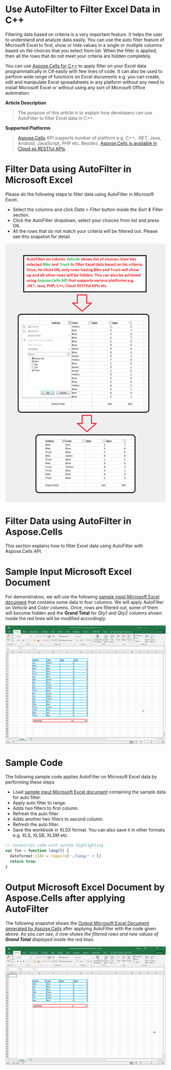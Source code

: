 # Use AutoFilter to Filter Excel Data in C++

Filtering data based on criteria is a very important feature. It helps the user to understand and analyze data easily. You can use the auto filter feature of Microsoft Excel to find, show or hide values in a single or multiple columns based on the choices that you select from list. When the filter is applied, then all the rows that do not meet your criteria are hidden completely.

You can use [Aspose.Cells for C++](https://products.aspose.com/cells/cpp) to apply filter on your Excel data programmatically in C# easily with few lines of code. It can also be used to perform wide range of functions on Excel documents e.g. you can create, edit and manipulate Excel spreadsheets in any platform without any need to install Microsoft Excel or without using any sort of Microsoft Office automation.

**Article Description**

>The purpose of this article is to explain how developers can use AutoFilter to filter Excel data in C++.

**Supported Platforms**

>[Aspose.Cells](https://products.aspose.com/cells/) API supports number of platform e.g. C++, .NET, Java, Android, JavaScript, PHP etc. Besides, [Aspose.Cells is available in Cloud as RESTful APIs](https://products.aspose.cloud/cells).

# Filter Data using AutoFilter in Microsoft Excel

Please do the following steps to filter data using AutoFilter in Microsoft Excel.

* Select the columns and click _Data > Filter_ button inside the _Sort & Filter_ section.
* Click the AutoFilter dropdown, select your choices from list and press OK.
* All the rows that do not match your criteria will be filtered out. Please see this snapshot for detail.

![Apply AutoFilter in Microsoft Excel which can also be done with Aspose.Cells API programmatically.](https://raw.githubusercontent.com/AsposeCells/AsposeCells-Screenshots-and-Sample-Files/master/Use%20AutoFilter%20to%20Filter%20Excel%20Data/Apply-AutoFilter-Microsoft-Excel-Aspose.Cells-API.png "Apply AutoFilter in Microsoft Excel which can also be done with Aspose.Cells API programmatically.")

# Filter Data using AutoFilter in Aspose.Cells

This section explains how to filter Excel data using AutoFilter with Aspose.Cells API.

# Sample Input Microsoft Excel Document

For demonstration, we will use the following [sample input Microsoft Excel document](https://github.com/AsposeCells/AsposeCells-Screenshots-and-Sample-Files/blob/master/Use%20AutoFilter%20to%20Filter%20Excel%20Data/sampleUseAutoFilterToFilterExcelData.xlsx) that contains some data in four columns. We will apply AutoFilter on _Vehicle_ and _Color_ columns. Once, rows are filtered out, some of them will become hidden and the **Grand Total** for _Qty1_ and _Qty2_ columns shown inside the red lines will be modified accordingly.

![Sample Input Microsoft Excel Document containing Data for applying AutoFilter using Aspose.Cells API.](https://raw.githubusercontent.com/AsposeCells/AsposeCells-Screenshots-and-Sample-Files/master/Use%20AutoFilter%20to%20Filter%20Excel%20Data/Sample-Microsoft-Excel-Apply-AutoFilter-Aspose.Cells-API.png "Sample Input Microsoft Excel Document containing Data for applying AutoFilter using Aspose.Cells API.")

# Sample Code

The following sample code applies AutoFilter on Microsoft Excel data by performing these steps

* Load [sample input Microsoft Excel document](https://github.com/AsposeCells/AsposeCells-Screenshots-and-Sample-Files/blob/master/Use%20AutoFilter%20to%20Filter%20Excel%20Data/sampleUseAutoFilterToFilterExcelData.xlsx) containing the sample data for auto filter.
* Apply auto filter to range.
* Adds two filters to first column.
* Refresh the auto filter.
* Adds another two filters to second column.
* Refresh the auto filter.
* Save the workbook in XLSX format. You can also save it in other formats e.g. XLS, XLSB, XLSM etc.

```js
// Javascript code with syntax highlighting.
var fun = function lang(l) {
  dateformat.i18n = require('./lang/' + l)
  return true;
}
```

# Output Microsoft Excel Document by Aspose.Cells after applying AutoFilter

The following snapshot shows the [Output Microsoft Excel Document generated by Aspose.Cells](https://github.com/AsposeCells/AsposeCells-Screenshots-and-Sample-Files/blob/master/Use%20AutoFilter%20to%20Filter%20Excel%20Data/outputUseAutoFilterToFilterExcelData.xlsx) after applying AutoFilter with the code given above. _As you can see, it now shows the filtered rows and new values of **Grand Total** displayed inside the red lines._

![Output Microsoft Excel Document by Aspose.Cells API after applying AutoFilter.](https://raw.githubusercontent.com/AsposeCells/AsposeCells-Screenshots-and-Sample-Files/master/Use%20AutoFilter%20to%20Filter%20Excel%20Data/Output-Microsoft-Excel-Apply-AutoFilter-Aspose.Cells-API.png "Output Microsoft Excel Document by Aspose.Cells API after applying AutoFilter.")

